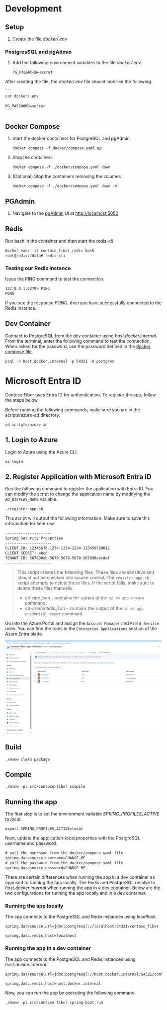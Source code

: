 # Development

## Setup 

1. Create the file *docker/.env*

### PostgresSQL and pgAdmin

1. Add the following environment variables to the file *docker/.env*. 

    ```
    PG_PASSWORD=secret
    ```

After creating the file, the *docker/.env* file should look like the following.

    ```
    cat docker/.env

    PG_PASSWORD=secret
    ```

## Docker Compose

1. Start the docker containers for PostgreSQL and pgAdmin.

    ```
    docker compose -f docker/compose.yaml up
    ```

1. Stop the containers
    ```
    docker compose -f ./docker/compose.yaml down
    ```

1. (Optional) Stop the containers removing the volumes

    ```
    docker compose -f ./docker/compose.yaml down -v
    ```


## PGAdmin

1. Navigate to the [pgAdmin](https://www.pgadmin.org/) UI at [http://localhost:5050](http://localhost:5050)


## Redis

Run bash in the container and then start the redis-cli

```
docker exec -it contoso_fiber_redis bash
root@redis:/data# redis-cli
```

### Testing our Redis instance

Issue the PING command to test the connection.

```
127.0.0.1:6379> PING
PONG
```

If you see the response *PONG*, then you have successfully connected to the Redis instance.

## Dev Container

Connect to PostgreSQL from the dev container using *host.docker.internal*. From the terminal, enter the following command to test the connection. When asked for the password, use the password defined in the [docker compose file](./docker/compose.yaml).

```
psql -h host.docker.internal -p 54321 -U postgres
```

# Microsoft Entra ID

Contoso Fiber uses Entra ID for authentication. To register the app, follow the steps below.

Before running the following commands, make sure you are in the scripts/azure-ad directory.

```shell
cd scripts/azure-ad
```

## 1. Login to Azure

Login to Azure using the Azure CLI.

```shell
az login
```

## 2. Register Application with Microsoft Entra ID

Run the following command to register the application with Entra ID.  You can modify the script to change the application name by modifying the `AD_DISPLAY_NAME` variable.

```shell
./register-app.sh
```

This script will output the following information. Make sure to save this information for later use.

```shell
---------------------
Spring Security Properties
---------------------
CLIENT_ID: 12345678-1234-1234-1234-123456789012
CLIENT_SECRET: abcd
TENANT_ID: 567890ab-5678-5678-5678-567890abcdef
---------------------
```

> This script creates the following files. These files are sensitive and should not be checked into source control. The `register-app.sh` script attempts to delete these files. If the script fails, make sure to delete these files manually.
> - *ad-app.json* - contains the output of the `az ad app create` command.
> - *ad-credentials.json* - contains the output of the `az ad app credential reset` command.

Go into the Azure Portal and assign the `Account Manager` and `Field Service` roles.  You can find the roles in the `Enterprise Applications` section of the Azure Entra blade.

![image of Microsoft Entra ID Enterprise Applications Role Assignment](docs/assets/contoso-fiber-app-role-assignment.png)

## Build

```
./mvnw clean package
```

## Compile

```
./mvnw -pl src/contoso-fiber compile
```

## Running the app

The first step is to set the environment variable *SPRING_PROFILES_ACTIVE* to *local*.

```
export SPRING_PROFILES_ACTIVE=local
```

Next, update the application-local.properties with the PostgreSQL username and password.

```
# pull the username from the docker/compose.yaml file
spring.datasource.username=CHANGE-ME
# pull the password from the docker/compose.yaml file 
spring.datasource.password=CHANGE-ME
```

There are certain differences when running the app in a dev container as opposed to running the app locally. The Redis and PostgreSQL resolve to *host.docker.internal* when running the app in a dev container. Below are the two configurations for running the app locally and in a dev container.

### Running the app locally

The app connects to the PostgreSQL and Redis instances using *localhost*.

```
spring.datasource.url=jdbc:postgresql://localhost:54321/contoso_fiber
```

```
spring.data.redis.host=localhost
```

### Running the app in a dev container

The app connects to the PostgreSQL and Redis instances using *host.docker.internal*.

```
spring.datasource.url=jdbc:postgresql://host.docker.internal:54321/contoso_fiber
```

```
spring.data.redis.host=host.docker.internal
```

Now, you can run the app by executing the following command.

```
./mvnw -pl src/contoso-fiber spring-boot:run
```

